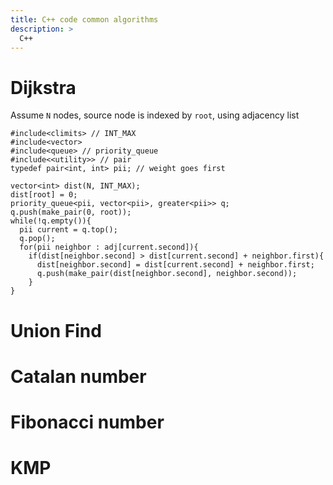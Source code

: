 ```yaml
---
title: C++ code common algorithms
description: >
  C++
---
```


# Dijkstra

Assume `N` nodes, source node is indexed by `root`, using adjacency list

```
#include<climits> // INT_MAX
#include<vector>
#include<queue> // priority_queue
#include<<utility>> // pair
typedef pair<int, int> pii; // weight goes first 

vector<int> dist(N, INT_MAX);
dist[root] = 0;
priority_queue<pii, vector<pii>, greater<pii>> q;
q.push(make_pair(0, root));
while(!q.empty()){
  pii current = q.top();
  q.pop();
  for(pii neighbor : adj[current.second]){
    if(dist[neighbor.second] > dist[current.second] + neighbor.first){
      dist[neighbor.second] = dist[current.second] + neighbor.first;
      q.push(make_pair(dist[neighbor.second], neighbor.second));
    }
}
```

# Union Find



# Catalan number


# Fibonacci number 



# KMP  








